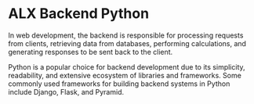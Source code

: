 # ALX Backend Python

In web development, the backend is responsible for processing requests
from clients, retrieving data from databases, performing calculations,
and generating responses to be sent back to the client.

Python is a popular choice for backend development due to its
simplicity, readability, and extensive ecosystem of libraries and
frameworks. Some commonly used frameworks for building backend systems
in Python include Django, Flask, and Pyramid.
